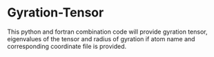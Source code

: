 # Gyration-Tensor
This python and fortran combination code will provide gyration tensor, eigenvalues of the tensor and radius of gyration if atom name and corresponding coordinate file is provided.
